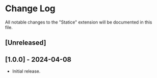 # Change Log

All notable changes to the "Statice" extension will be documented in this file.

## [Unreleased]


## [1.0.0] - 2024-04-08

- Initial release.